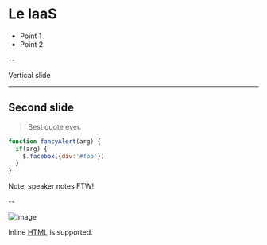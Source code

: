 # Le IaaS

* Point 1
* Point 2

--

Vertical slide

---

## Second slide

> Best quote ever.

```javascript
function fancyAlert(arg) {
  if(arg) {
    $.facebox({div:'#foo'})
  }
}
```

Note: speaker notes FTW!

--

![Image](https://cdn-images-1.medium.com/max/1200/1*VD9n01kVn4hqOhyzY9X41w.png "icon")

Inline <abbr title="Hypertext Markup Language">HTML</abbr> is supported.